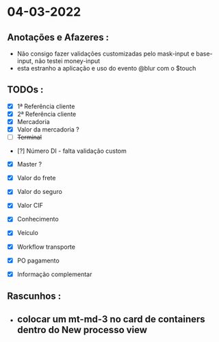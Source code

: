 # 04-03-2022



## Anotações e Afazeres :
- Não consigo fazer validações customizadas pelo mask-input e base-input, não testei money-input
- esta estranho a aplicação e uso do evento @blur com o $touch 


## TODOs :
- [x] 1ª Referência cliente
- [x] 2ª Referência cliente
- [x] Mercadoria
- [x] Valor da mercadoria ?
- [ ] ~~Terminal~~
- [?] Número DI - falta validação custom
- [x] Master ?
- [x] Valor do frete
- [x] Valor do seguro
- [x] Valor CIF
- [x] Conhecimento
- [x] Veículo
- [x] Workflow transporte
- [x] PO pagamento
- [x] Informação complementar



## Rascunhos :

- colocar um mt-md-3 no card de containers dentro do New processo view
  - 
